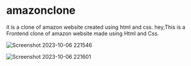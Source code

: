 # amazonclone
it is a clone of amazon website created using html and css.
hey,This is a Frontend clone of amazon website made using Html and Css.


![Screenshot 2023-10-06 221546](https://github.com/Kumar-s75/amazonclone/assets/124514078/64a630db-f42f-4642-83c6-0b191d5011bd)

![Screenshot 2023-10-06 221601](https://github.com/Kumar-s75/amazonclone/assets/124514078/6a571191-47ca-4fb2-b1c8-40ed9aa000ff)


